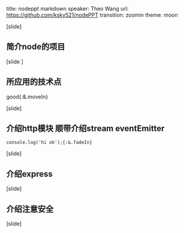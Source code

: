 
title: nodeppt markdown 
speaker: Theo Wang
url: https://github.com/ksky521/nodePPT
transition: zoomin
theme: moon


[slide]
## 简介node的项目

[slide ]
## 所应用的技术点
good{:&.moveIn}

[slide]
## 介绍http模块 顺带介绍stream eventEmitter

    console.log('hi ok');{:&.fadeIn}

[slide]
## 介绍express

[slide]
## 介绍注意安全

[slide]
## 

